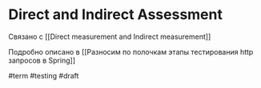 # Direct and Indirect Assessment

Связано с [[Direct measurement and Indirect measurement]]

Подробно описано в [[Разносим по полочкам этапы тестирования http запросов в Spring]]

#term #testing
#draft